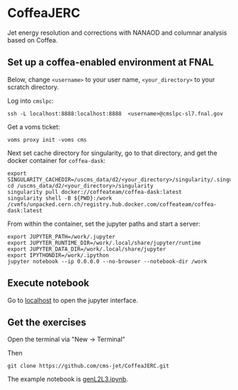 # CoffeaJERC
Jet energy resolution and corrections with NANAOD and columnar analysis based on Coffea. 

## Set up a coffea-enabled environment at FNAL

Below, change `<username>` to your user name, `<your_directory>` to your scratch directory. 

Log into `cmslpc`: 

```
ssh -L localhost:8888:localhost:8888  <username>@cmslpc-sl7.fnal.gov
```

Get a voms ticket: 

```
voms proxy init -voms cms
```

Next set cache directory for singularity, go to that directory, and get the docker container for `coffea-dask`: 

```
export SINGULARITY_CACHEDIR=/uscms_data/d2/<your_directory>/singularity/.singularity
cd /uscms_data/d2/<your_directory>/singularity
singularity pull docker://coffeateam/coffea-dask:latest
singularity shell -B ${PWD}:/work /cvmfs/unpacked.cern.ch/registry.hub.docker.com/coffeateam/coffea-dask:latest
```

From within the container, set the jupyter paths and start a server: 

```
export JUPYTER_PATH=/work/.jupyter
export JUPYTER_RUNTIME_DIR=/work/.local/share/jupyter/runtime
export JUPYTER_DATA_DIR=/work/.local/share/jupyter
export IPYTHONDIR=/work/.ipython
jupyter notebook --ip 0.0.0.0 --no-browser --notebook-dir /work
```

## Execute notebook

Go to [localhost](http://127.0.0.1:8888) to open the jupyter interface. 

## Get the exercises

Open the terminal via "New -> Terminal"

Then

```
git clone https://github.com/cms-jet/CoffeaJERC.git
```

The example notebook is [genL2L3.ipynb](https://github.com/cms-jet/CoffeaJERC/blob/master/genL2L3.ipynb). 
